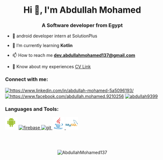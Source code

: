 <h1 align="center">Hi 👋, I'm Abdullah Mohamed</h1>
<h3 align="center">A Software developer from Egypt</h3>


- 🔭 android developer intern at SolutionPlus


- 🌱 I’m currently learning **Kotlin**

- 📫 How to reach me **dev.abdullahmohamed137@gmail.com**

- 📄 Know about my experiences <a href="https://drive.google.com/file/d/1RelMakTAgoiVyAsnaOxOhf2CP1kAWASC/view?usp=drive_link" target="_blank">CV Link</a>



<h3 align="left">Connect with me:</h3>
<p align="left">


<a href="https://www.linkedin.com/in/abdullah-mohamed-5a5096193/" target="_blank"><img align="center" src="https://raw.githubusercontent.com/rahuldkjain/github-profile-readme-generator/master/src/images/icons/Social/linked-in-alt.svg" alt="https://www.linkedin.com/in/abdullah-mohamed-5a5096193/" height="30" width="40" /></a>
<a href="https://www.facebook.com/abdullah.mohamed.9210256" target="_blank"><img align="center" src="https://raw.githubusercontent.com/rahuldkjain/github-profile-readme-generator/master/src/images/icons/Social/facebook.svg" alt="https://www.facebook.com/abdullah.mohamed.9210256" height="30" width="40" /></a>
<a href="https://discord.gg/abdullah9399" target="_blank"><img align="center" src="https://raw.githubusercontent.com/rahuldkjain/github-profile-readme-generator/master/src/images/icons/Social/discord.svg" alt="abdullah9399" height="30" width="40" /></a>
</p>

<h3 align="left">Languages and Tools:</h3>

<p align="left"> <a href="https://developer.android.com" target="_blank" rel="noreferrer"> <img src="https://raw.githubusercontent.com/devicons/devicon/master/icons/android/android-original-wordmark.svg" alt="android" width="40" height="40"/></a> <a href="https://firebase.google.com/" target="_blank" rel="noreferrer"> <img src="https://www.vectorlogo.zone/logos/firebase/firebase-icon.svg" alt="firebase" width="40" height="40"/>  </a> <a href="https://git-scm.com/" target="_blank" rel="noreferrer"> <img src="https://www.vectorlogo.zone/logos/git-scm/git-scm-icon.svg" alt="git" width="40" height="40"/> </a> <a href="https://www.java.com" target="_blank" rel="noreferrer"> <img src="https://raw.githubusercontent.com/devicons/devicon/master/icons/java/java-original.svg" alt="java" width="40" height="40"/> </a> <a href="https://www.mysql.com/" target="_blank" rel="noreferrer"> <img src="https://raw.githubusercontent.com/devicons/devicon/master/icons/mysql/mysql-original-wordmark.svg" alt="mysql" width="40" height="40"/> </a> </p>
<br>
<br>
<p align="center"><img align="center" src="https://github-readme-streak-stats.herokuapp.com/?user=AbdullahMohamed137" alt="AbdullahMohamed137" /></p>
